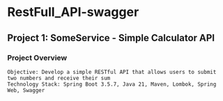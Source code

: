 # RestFull_API-swagger

## Project 1: SomeService - Simple Calculator API
### Project Overview
    Objective: Develop a simple RESTful API that allows users to submit two numbers and receive their sum
    Technology Stack: Spring Boot 3.5.7, Java 21, Maven, Lombok, Spring Web, Swagger
